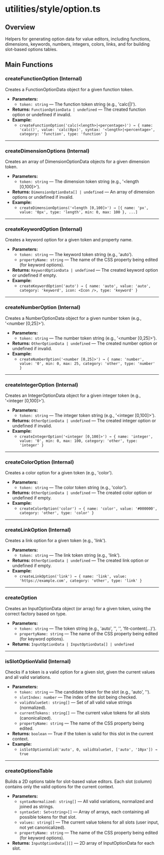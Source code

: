 # utilities/style/option.ts

## Overview
Helpers for generating option data for value editors, including functions, dimensions, keywords, numbers, integers, colors, links, and for building slot-based options tables.

## Main Functions

### createFunctionOption (Internal)
Creates a FunctionOptionData object for a given function token.

- **Parameters:**
  - `token: string` — The function token string (e.g., 'calc(<length>|<percentage>)').
- **Returns:** `FunctionOptionData | undefined` — The created function option or undefined if invalid.
- **Example:**
  - `createFunctionOption('calc(<length>|<percentage>)') → { name: 'calc()', value: 'calc(0px)', syntax: '<length>|<percentage>', category: 'function', type: 'function' }`

---

### createDimensionOptions (Internal)
Creates an array of DimensionOptionData objects for a given dimension token.

- **Parameters:**
  - `token: string` — The dimension token string (e.g., '<length [0,100]>').
- **Returns:** `DimensionOptionData[] | undefined` — An array of dimension options or undefined if invalid.
- **Example:**
  - `createDimensionOptions('<length [0,100]>') → [{ name: 'px', value: '0px', type: 'length', min: 0, max: 100 }, ...]`

---

### createKeywordOption (Internal)
Creates a keyword option for a given token and property name.

- **Parameters:**
  - `token: string` — The keyword token string (e.g., 'auto').
  - `propertyName: string` — The name of the CSS property being edited (for keyword options).
- **Returns:** `KeywordOptionData | undefined` — The created keyword option or undefined if empty.
- **Example:**
  - `createKeywordOption('auto') → { name: 'auto', value: 'auto', category: 'keyword', icon: <Icon />, type: 'keyword' }`

---

### createNumberOption (Internal)
Creates a NumberOptionData object for a given number token (e.g., '<number [0,25]>').

- **Parameters:**
  - `token: string` — The number token string (e.g., '<number [0,25]>').
- **Returns:** `OtherOptionData | undefined` — The created number option or undefined if invalid.
- **Example:**
  - `createNumberOption('<number [0,25]>') → { name: 'number', value: '0', min: 0, max: 25, category: 'other', type: 'number' }`

---

### createIntegerOption (Internal)
Creates an IntegerOptionData object for a given integer token (e.g., '<integer [0,100]>').

- **Parameters:**
  - `token: string` — The integer token string (e.g., '<integer [0,100]>').
- **Returns:** `OtherOptionData | undefined` — The created integer option or undefined if invalid.
- **Example:**
  - `createIntegerOption('<integer [0,100]>') → { name: 'integer', value: '0', min: 0, max: 100, category: 'other', type: 'integer' }`

---

### createColorOption (Internal)
Creates a color option for a given token (e.g., 'color').

- **Parameters:**
  - `token: string` — The color token string (e.g., 'color').
- **Returns:** `OtherOptionData | undefined` — The created color option or undefined if empty.
- **Example:**
  - `createColorOption('color') → { name: 'color', value: '#000000', category: 'other', type: 'color' }`

---

### createLinkOption (Internal)
Creates a link option for a given token (e.g., 'link').

- **Parameters:**
  - `token: string` — The link token string (e.g., 'link').
- **Returns:** `OtherOptionData | undefined` — The created link option or undefined if empty.
- **Example:**
  - `createLinkOption('link') → { name: 'link', value: 'https://example.com', category: 'other', type: 'link' }`

---

### createOption
Creates an InputOptionData object (or array) for a given token, using the correct factory based on type.

- **Parameters:**
  - `token: string` — The token string (e.g., 'auto', '<number>', '<length>', 'fit-content(...)').
  - `propertyName: string` — The name of the CSS property being edited (for keyword options).
- **Returns:** `InputOptionData | InputOptionData[] | undefined`

---

### isSlotOptionValid (Internal)
Checks if a token is a valid option for a given slot, given the current values and all valid variations.

- **Parameters:**
  - `token: string` — The candidate token for the slot (e.g., 'auto', '<number>').
  - `slotIndex: number` — The index of the slot being checked.
  - `validValueSet: string[]` — Set of all valid value strings (normalized).
  - `currentTokens: string[]` — The current value tokens for all slots (canonicalized).
  - `propertyName: string` — The name of the CSS property being edited.
- **Returns:** `boolean` — True if the token is valid for this slot in the current context.
- **Example:**
  - `isSlotOptionValid('auto', 0, validValueSet, ['auto', '10px']) → true`

---

### createOptionsTable
Builds a 2D options table for slot-based value editors. Each slot (column) contains only the valid options for the current context.

- **Parameters:**
  - `syntaxNormalized: string[]` — All valid variations, normalized and joined as strings.
  - `syntaxSet: Set<string>[]` — Array of arrays, each containing all possible tokens for that slot.
  - `values: string[]` — The current value tokens for all slots (user input, not yet canonicalized).
  - `propertyName: string` — The name of the CSS property being edited (for keyword options).
- **Returns:** `InputOptionData[][]` — 2D array of InputOptionData for each slot.
